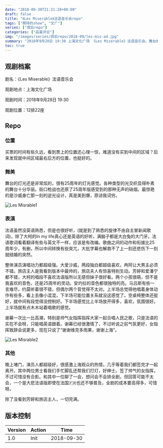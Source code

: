 ```yaml
---
date: "2018-09-30T21:31:28+08:00"
draft: false
title: "《Les Miserable》法语音乐会repo"
tags: ["期待的show", "文广"]
series: ["观后repo"]
categories: ["品鉴评论"]
img: "/images/series/观后repo/2018-09/les-mis-ad.jpg"
summary: "2018年9月28日 19:30 上海文化广场 《Les Miserable》法语音乐会。舞台的灯光还是非常炫的，很有25周年的灯光感觉。各种类型的光交织显得朴素的舞台十分华丽。街口枪战也还原了25周年版感受到的那种无声的硝烟。最惊艳的是沙威身亡那一刻的逆光设计，真是美到爆。法语虽然没英语熟悉，但是也很好听。演员们的演唱功力都特别赞，十分值得。"
toc: true
---
```


## 观剧档案

剧名：《Les Miserable》法语音乐会 

观剧地点：上海文化广场

观剧时间：2018年9月28日 19:30 

观剧位置：12排22座 


## Repo

### 位置

买票的时间有些久远，看到票上的位置还心理一惊，难道没有买到中间的区域？后来发现就中间区域最右后方的位置，也挺好的。

### 舞美

舞台的灯光还是非常炫的，很有25周年的灯光感觉。各种类型的光交织显得朴素的舞台十分华丽。街口枪战也还原了25周年版感受到的那种无声的硝烟。最惊艳的是沙威身亡那一刻的逆光设计，真是美到爆，原谅我词穷。

![Les Misrable1](/images/series/观后repo/2018-09/les-mis1.jpg)

### 表演

法语虽然没英语熟悉，但是也很好听，(就是到了熟悉的旋律不由自主冒新闻歌词)，除了大柯的In my life真心还是英语的好听，满脑子都是大白兔的大门牙。法语歌词看着翻译有些与英文不一样，应该是有改编。歌曲之间的动作和衔接比25周年少，有删，所以中间转换有些突兀，大批字幕也解救不了上一刻还悲伤下一刻就结婚的突然。

整体演员演唱功力都超级强。大爱沙威，两段独白都超级喜欢，冉阿让大男主必须不错。旅店主人是我看到版本中最帅的，旅店夫人有惊喜特别生动。芳婷和爱潘宁都不错，大柯的唱段不喜欢法语版所以无感但妹子很好看。两个小孩很萌，但不是我喜欢的音色，还是25周年的灵动。安灼拉的音色都很独特的亮。马吕斯有些一言难尽，约莫听着很不错，但偶尔两个音觉得不太对。上半场总觉得他唱着身体动作有些多，看上去像小混混，下半场可能位置关系就没这感觉了。空桌椅整体还挺好，就中间有段觉得没控制好。下半场感觉比上半场放开得多，喜欢，氛围很好。上半场就有点木木站着唱歌的感觉。

谢幕一次比一比高潮，特别是帅气女指挥指挥大家一起合唱人民之歌，只是法语的实在不会呀，只能唱英语跟着。谢幕已经很激情了，不过听说之前气氛更好，女指挥致辞会说更多，现在只说了“谢谢维克多雨果，谢谢上海”。

![Les Misrable2](/images/series/观后repo/2018-09/les-mis2.jpg)

### 其他

晚上堵门，演员人都超级好，很感激上海观众的热情，几乎等着我们都签完才一起离开。其中两位男士看我们手忙脚乱还帮我们打灯，好绅士。签了帅气的女指挥，不过可惜没有合影。和其中一位聊了一会，想问会不会排全剧，但回答可能不太会，一个是大悲法语版即使在法国🇫🇷也还不够普及，全剧的成本要高得多，可惜呀。

除了没看到芳婷和旅店主人，一切完满。

## 版本控制

| Version | Action | Time       |
| ------- | ------ | ---------- |
| 1.0     | Init   | 2018-09-30 |


